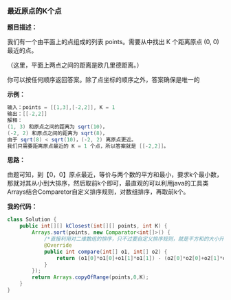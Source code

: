### 最近原点的K个点

**题目描述：**

我们有一个由平面上的点组成的列表 points。需要从中找出 K 个距离原点 (0, 0) 最近的点。

（这里，平面上两点之间的距离是欧几里德距离。）

你可以按任何顺序返回答案。除了点坐标的顺序之外，答案确保是唯一的

**示例：**

```java
输入：points = [[1,3],[-2,2]], K = 1
输出：[[-2,2]]
解释： 
(1, 3) 和原点之间的距离为 sqrt(10)，
(-2, 2) 和原点之间的距离为 sqrt(8)，
由于 sqrt(8) < sqrt(10)，(-2, 2) 离原点更近。
我们只需要距离原点最近的 K = 1 个点，所以答案就是 [[-2,2]]。
```

**思路：**

由题可知，到【0，0】原点最近，等价与两个数的平方和最小，要求k个最小数，那就对其从小到大排序，然后取前k个即可，最直观的可以利用java的工具类Arrays结合Comparetor自定义排序规则，对数组排序，再取前k个。

**我的代码：**

```java
class Solution {
    public int[][] kClosest(int[][] points, int K) {
        Arrays.sort(points, new Comparator<int[]>() {
            /*直接利用对二维数组的排序，只不过要自定义排序规则，就是平方和的大小升序*/
            @Override
            public int compare(int[] o1, int[] o2) {
                return (o1[0]*o1[0]+o1[1]*o1[1]) - (o2[0]*o2[0]+o2[1]*o2[1]);
            }
        });
        return Arrays.copyOfRange(points,0,K);
    }
}
```

